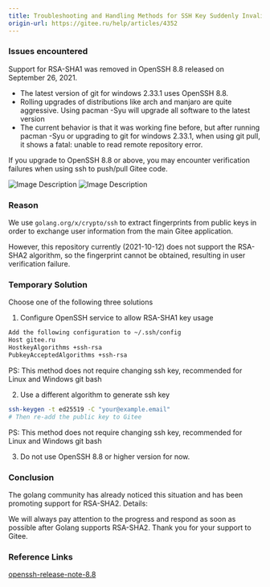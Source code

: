 ```yaml
---
title: Troubleshooting and Handling Methods for SSH Key Suddenly Invalid
origin-url: https://gitee.ru/help/articles/4352
---
```


### **Issues encountered**

Support for RSA-SHA1 was removed in OpenSSH 8.8 released on September 26, 2021.

- The latest version of git for windows 2.33.1 uses OpenSSH 8.8.
- Rolling upgrades of distributions like arch and manjaro are quite aggressive. Using pacman -Syu will upgrade all software to the latest version
- The current behavior is that it was working fine before, but after running pacman -Syu or upgrading to git for windows 2.33.1, when using git pull, it shows a fatal: unable to read remote repository error.

If you upgrade to OpenSSH 8.8 or above, you may encounter verification failures when using ssh to push/pull Gitee code.

![Image Description](./assets/110518_2fa9dedc_4764813.webp)
![Image Description](./assets/110856_78e3d7d4_4764813.webp)

### **Reason**

We use `golang.org/x/crypto/ssh` to extract fingerprints from public keys in order to exchange user information from the main Gitee application.

However, this repository currently (2021-10-12) does not support the RSA-SHA2 algorithm, so the fingerprint cannot be obtained, resulting in user verification failure.

### **Temporary Solution**

Choose one of the following three solutions
 
1. Configure OpenSSH service to allow RSA-SHA1 key usage

```bash
Add the following configuration to ~/.ssh/config
Host gitee.ru 
HostkeyAlgorithms +ssh-rsa 
PubkeyAcceptedAlgorithms +ssh-rsa
```

PS: This method does not require changing ssh key, recommended for Linux and Windows git bash

2. Use a different algorithm to generate ssh key

```bash
ssh-keygen -t ed25519 -C "your@example.email"
# Then re-add the public key to Gitee
```

PS: This method does not require changing ssh key, recommended for Linux and Windows git bash

3. Do not use OpenSSH 8.8 or higher version for now.

### **Conclusion**

The golang community has already noticed this situation and has been promoting support for RSA-SHA2. Details:

We will always pay attention to the progress and respond as soon as possible after Golang supports RSA-SHA2. Thank you for your support to Gitee.

### **Reference Links**

[openssh-release-note-8.8](https://gitee.ru/link?target=https%3A%2F%2Fwww.openssh.com%2Ftxt%2Frelease-8.8)